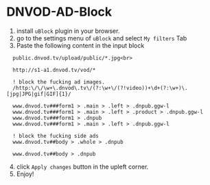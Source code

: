 # DNVOD-AD-Block

1. install ```uBlock``` plugin in your browser.
2. go to the settings menu of ```uBlock``` and select ```My filters``` Tab
3. Paste the following content in the input block <br> 
```
  public.dnvod.tv/upload/public/*.jpg<br>

  http://s1-a1.dnvod.tv/vod/*

  ! block the fucking ad images.
  /http:\/\/\w+\.dnvod\.tv\/(?:\w+\/(?!video))+\d+(?:\w+)\.[jpg|JPG|gif|GIF]{1}/

  www.dnvod.tv###form1 > .main > .left > .dnpub.ggw-l
  www.dnvod.tv###form1 > .main > .left > .product > .dnpub.ggw-l
  www.dnvod.tv###form1 > .dnpub
  www.dnvod.tv###form1 > .main > .left > .dnpub.ggw-l

  ! block the fucking side ads
  www.dnvod.tv##body > .whole > .dnpub 

  www.dnvod.tv##body > .dnpub 
```

4. click ```Apply changes``` button in the upleft corner.
5. Enjoy!
